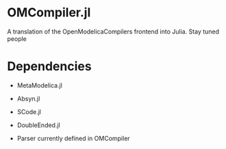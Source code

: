 # OMCompiler.jl
A translation of the OpenModelicaCompilers frontend into Julia. Stay tuned people

# Dependencies 

* MetaModelica.jl

* Absyn.jl

* SCode.jl

* DoubleEnded.jl

* Parser currently defined in OMCompiler
